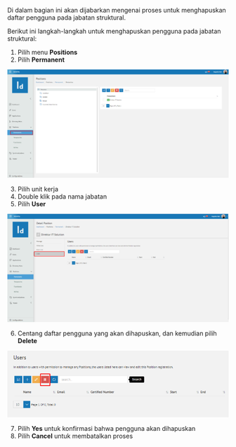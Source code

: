 Di dalam bagian ini akan dijabarkan mengenai proses untuk menghapuskan daftar pengguna pada jabatan struktural.

Berikut ini langkah-langkah untuk menghapuskan pengguna pada jabatan struktural:

1. Pilih menu **Positions**
2. Pilih **Permanent**

![Gambar](_static/Gambar5.1.6.3_1.png/?sanitize=true)

3. Pilih unit kerja
4. Double klik pada nama jabatan
5. Pilih **User**

![Gambar](_static/Gambar5.1.6.3_2.png/?sanitize=true)

6. Centang daftar pengguna yang akan dihapuskan, dan kemudian pilih **Delete**

![Gambar](_static/Gambar5.1.6.3_3.png/?sanitize=true)

7. Pilih **Yes** untuk konfirmasi bahwa pengguna akan dihapuskan
8. Pilih **Cancel** untuk membatalkan proses